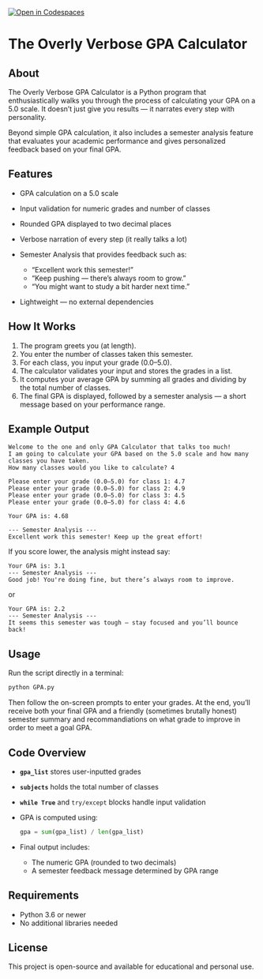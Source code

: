 [![Open in Codespaces](https://classroom.github.com/assets/launch-codespace-2972f46106e565e64193e422d61a12cf1da4916b45550586e14ef0a7c637dd04.svg)](https://classroom.github.com/open-in-codespaces?assignment_repo_id=21078749)

# The Overly Verbose GPA Calculator

## About

The Overly Verbose GPA Calculator is a Python program that enthusiastically walks you through the process of calculating your GPA on a 5.0 scale. It doesn’t just give you results — it narrates every step with personality.

Beyond simple GPA calculation, it also includes a semester analysis feature that evaluates your academic performance and gives personalized feedback based on your final GPA.


## Features

* GPA calculation on a 5.0 scale
* Input validation for numeric grades and number of classes
* Rounded GPA displayed to two decimal places
* Verbose narration of every step (it really talks a lot)
* Semester Analysis that provides feedback such as:

  * “Excellent work this semester!”
  * “Keep pushing — there’s always room to grow.”
  * “You might want to study a bit harder next time.”
* Lightweight — no external dependencies


## How It Works

1. The program greets you (at length).
2. You enter the number of classes taken this semester.
3. For each class, you input your grade (0.0–5.0).
4. The calculator validates your input and stores the grades in a list.
5. It computes your average GPA by summing all grades and dividing by the total number of classes.
6. The final GPA is displayed, followed by a semester analysis — a short message based on your performance range.


## Example Output

```
Welcome to the one and only GPA Calculator that talks too much!
I am going to calculate your GPA based on the 5.0 scale and how many classes you have taken.
How many classes would you like to calculate? 4

Please enter your grade (0.0–5.0) for class 1: 4.7
Please enter your grade (0.0–5.0) for class 2: 4.9
Please enter your grade (0.0–5.0) for class 3: 4.5
Please enter your grade (0.0–5.0) for class 4: 4.6

Your GPA is: 4.68

--- Semester Analysis ---
Excellent work this semester! Keep up the great effort!
```

If you score lower, the analysis might instead say:

```
Your GPA is: 3.1
--- Semester Analysis ---
Good job! You're doing fine, but there’s always room to improve.
```

or

```
Your GPA is: 2.2
--- Semester Analysis ---
It seems this semester was tough — stay focused and you’ll bounce back!
```

## Usage

Run the script directly in a terminal:

```bash
python GPA.py
```

Then follow the on-screen prompts to enter your grades.
At the end, you’ll receive both your final GPA and a friendly (sometimes brutally honest) semester summary and recommandiations on what grade to improve in order to meet a goal GPA.



## Code Overview

* **`gpa_list`** stores user-inputted grades
* **`subjects`** holds the total number of classes
* **`while True`** and `try/except` blocks handle input validation
* GPA is computed using:

  ```python
  gpa = sum(gpa_list) / len(gpa_list)
  ```
* Final output includes:

  * The numeric GPA (rounded to two decimals)
  * A semester feedback message determined by GPA range


## Requirements

* Python 3.6 or newer
* No additional libraries needed


## License

This project is open-source and available for educational and personal use.
